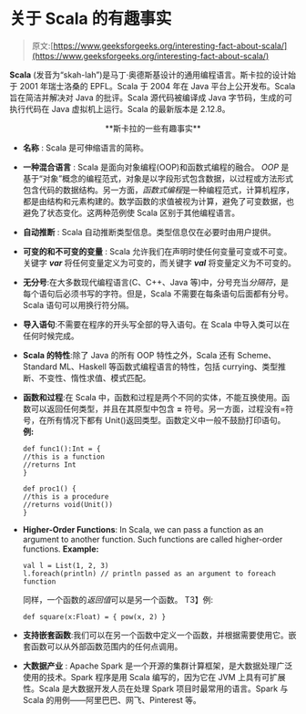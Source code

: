 # 关于 Scala 的有趣事实

> 原文:[https://www.geeksforgeeks.org/interesting-fact-about-scala/](https://www.geeksforgeeks.org/interesting-fact-about-scala/)

**Scala** (发音为“skah-lah”)是马丁·奥德斯基设计的通用编程语言。斯卡拉的设计始于 2001 年瑞士洛桑的 EPFL。Scala 于 2004 年在 Java 平台上公开发布。Scala 旨在简洁并解决对 Java 的批评。Scala 源代码被编译成 Java 字节码，生成的可执行代码在 Java 虚拟机上运行。Scala 的最新版本是 2.12.8。

<center>**斯卡拉的一些有趣事实**</center>

*   **名称** : Scala 是可伸缩语言的简称。
*   **一种混合语言** : Scala 是面向对象编程(OOP)和函数式编程的融合。 *OOP* 是基于“对象”概念的编程范式，对象是以字段形式包含数据，以过程或方法形式包含代码的数据结构。另一方面，*函数式编程*是一种编程范式，计算机程序，都是由结构和元素构建的。数学函数的求值被视为计算，避免了可变数据，也避免了状态变化。这两种范例使 Scala 区别于其他编程语言。
*   **自动推断** : Scala 自动推断类型信息。类型信息仅在必要时由用户提供。
*   **可变的和不可变的变量** : Scala 允许我们在声明时使任何变量可变或不可变。关键字 ***var*** 将任何变量定义为可变的，而关键字 ***val*** 将变量定义为不可变的。
*   **无分号**:在大多数现代编程语言(C、C++、Java 等)中，分号充当*分隔符*，是每个语句后必须书写的字符。但是，Scala 不需要在每条语句后面都有分号。Scala 语句可以用换行符分隔。
*   **导入语句**:不需要在程序的开头写全部的导入语句。在 Scala 中导入类可以在任何时候完成。
*   **Scala 的特性**:除了 Java 的所有 OOP 特性之外，Scala 还有 Scheme、Standard ML、Haskell 等函数式编程语言的特性，包括 currying、类型推断、不变性、惰性求值、模式匹配。
*   **函数和过程**:在 Scala 中，函数和过程是两个不同的实体，不能互换使用。函数可以返回任何类型，并且在其原型中包含 **=** 符号。另一方面，过程没有=符号，在所有情况下都有 Unit()返回类型。函数定义中一般不鼓励打印语句。
    **例:**

    ```
    def func1():Int = {
    //this is a function
    //returns Int
    }

    def proc1() {
    //this is a procedure
    //returns void(Unit())
    }
    ```

*   **Higher-Order Functions**: In Scala, we can pass a function as an argument to another function. Such functions are called higher-order functions.
    **Example:**

    ```
    val l = List(1, 2, 3)
    l.foreach(println) // println passed as an argument to foreach function
    ```

    同样，一个函数的*返回值*可以是另一个函数。
    T3】例:

    ```
    def square(x:Float) = { pow(x, 2) }
    ```

*   **支持嵌套函数**:我们可以在另一个函数中定义一个函数，并根据需要使用它。嵌套函数可以从外部函数范围内的任何点调用。
*   **大数据产业** : Apache Spark 是一个开源的集群计算框架，是大数据处理广泛使用的技术。Spark 程序是用 Scala 编写的，因为它在 JVM 上具有可扩展性。Scala 是大数据开发人员在处理 Spark 项目时最常用的语言。Spark 与 Scala 的用例——阿里巴巴、网飞、Pinterest 等。
